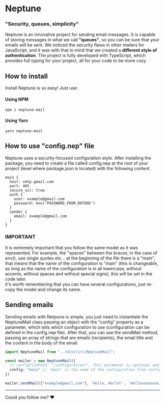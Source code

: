 ﻿
# Neptune
### <b>"Security, queues, simplicity"</b><br>
Neptune is an innovative project for sending email messages. It is capable of storing messages in what we call <b>"queues"</b>, so you can be sure that your emails will be sent. We noticed the security flaws in other mailers for JavaScript, and it was with that in mind that we created a <b>different style of authentication</b>. The project is fully developed with TypeScript, which provides full typing for your project, all for your code to be more cozy

## How to install 
Install Neptune is so easy! Just use:

#### Using NPM
```
npm i neptune-mail
```

#### Using Yarn
```
yarn neptune-mail
```

## How to use "config.nep" file
Neptune uses a security-focused configuration style. After installing the package, you need to create a file called config.nep at the root of your project (level where package.json is located) with the following content.

```
main {
  host: smtp.gmail.com
  port: 465
  secure_ssl: true
  auth {
    user: example@gmail.com
    password: env('PASSWORD_FROM_DOTENV')
  }
  sender {
    email: example@gmail.com
  }
}
```

### IMPORTANT
It is extremely important that you follow the same model as it was represented. For example, the "spaces" between the braces, in the case of env(), use single quotes etc... at the beginning of the file there is a "main", that means that the name of the configuration is "main" (this is changeable, as long as the name of the configuration is in all lowercase, without accents, without spaces and without special signs), this will be set in the code later.<br>
it's worth remembering that you can have several configurations, just re-copy the model and change its name.

## Sending emails
Sending emails with Netpune is simple, you just need to instantiate the NeptuneMail class passing an object with the "config" property as a parameter, which tells which configuration to use (configuration can be defined in the config.nep file). After that, you can use the sendMail method, passing an array of strings that are emails (recipients), the email title and the content in the body of the email.

```typescript
import NeptuneMail from "../dist/src/NeptuneMail";

const mailer = new NeptuneMail({
  // configFilePath: "/configuration/", This parameter is optional and is used in case you want to leave config.nep in another folder.
  config: "main" // "main" is the name of the configuration from config.nep file
})

mailer.sendMail(["example@gmail.com"], 'Hello, World!', 'Hellooooooooo')
```

<hr>

Could you follow me? ❤
